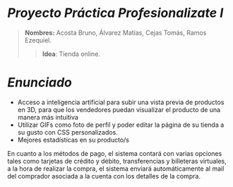 # *Proyecto Práctica Profesionalizate I*

> **Nombres:** Acosta Bruno, Álvarez Matías, Cejas Tomás, Ramos Ezequiel. 
>> **Idea**: Tienda online.
# *Enunciado*

* Acceso a inteligencia artificial para subir una vista previa de productos en 3D, para que los vendedores puedan visualizar el producto de una manera más intuitiva
* Utilizar GIFs como foto de perfil y poder editar la página de su tienda a su gusto con CSS personalizados.
* Mejores estadísticas en su producto/s

En cuanto a los métodos de pago, el sistema contará con varias opciones tales como tarjetas de crédito y débito, transferencias y billeteras virtuales, a la hora de realizar la compra, el sistema enviará automáticamente al mail del comprador asociada a la cuenta con los detalles de la compra. 
